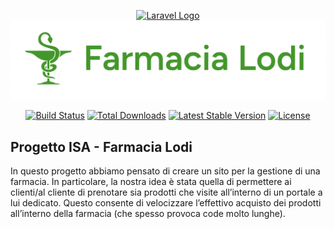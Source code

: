 <p align="center"><a href="https://laravel.com" target="_blank"><img src="https://raw.githubusercontent.com/laravel/art/master/logo-lockup/5%20SVG/2%20CMYK/1%20Full%20Color/laravel-logolockup-cmyk-red.svg" width="400" alt="Laravel Logo">

</a>
<img src="https://github.com/SofiaBuriani25/ISA_progetto/blob/master/public/farmacia_logo_nome.png"></p>


<p align="center">
<a href="https://github.com/laravel/framework/actions"><img src="https://github.com/laravel/framework/workflows/tests/badge.svg" alt="Build Status"></a>
<a href="https://packagist.org/packages/laravel/framework"><img src="https://img.shields.io/packagist/dt/laravel/framework" alt="Total Downloads"></a>
<a href="https://packagist.org/packages/laravel/framework"><img src="https://img.shields.io/packagist/v/laravel/framework" alt="Latest Stable Version"></a>
<a href="https://packagist.org/packages/laravel/framework"><img src="https://img.shields.io/packagist/l/laravel/framework" alt="License"></a>
</p>

## Progetto ISA - Farmacia Lodi

In questo progetto abbiamo pensato di creare un sito per la gestione di una farmacia. In particolare, la nostra idea è stata quella di permettere ai clienti/al cliente di prenotare sia prodotti che visite all’interno di un portale a lui dedicato. Questo consente di velocizzare l’effettivo acquisto dei prodotti all’interno della farmacia (che spesso provoca code molto lunghe).

